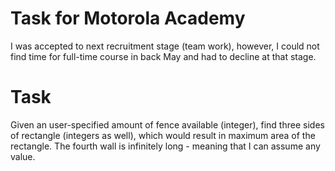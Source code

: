 # Task for Motorola Academy
I was accepted to next recruitment stage (team work), however, I could not find time for full-time course in back May and had to decline at that stage.

# Task
Given an user-specified amount of fence available (integer), find three sides of rectangle (integers as well), which would result in maximum area of the rectangle. 
The fourth wall is infinitely long - meaning that I can assume any value.
